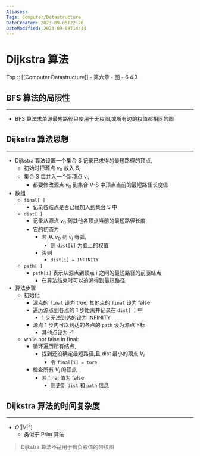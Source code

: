 ```yaml
---
Aliases: 
Tags: Computer/Datastructure 
DateCreated: 2023-09-05T22:26
DateModified: 2023-09-08T14:44
---
```

# Dijkstra 算法

Top :: [[Computer Datastructure]] - 第六章 - 图 - 6.4.3

## BFS 算法的局限性
---
- BFS 算法求单源最短路径只使用于无权图,或所有边的权值都相同的图

## Dijkstra 算法思想
---
- Dijkstra 算法设置一个集合 S 记录已求得的最短路径的顶点,
	- 初始时把源点 $v_{0}$ 放入 S,
	- 集合 S 每并入一个新项点 $v_{i}$,
		- 都要修改源点 $v_{0}$ 到集合 V-S 中顶点当前的最短路径长度值
- 数组
	- `final[ ]`
		- 记录各结点是否已经加入到集合 S 中
	- `dist[ ]`
		- 记录从源点 $v_{0}$ 到其他各顶点当前的最短路径长度,
		- 它的初态为
			- 若 从 $v_{0}$ 到 $v_{i}$ 有弧,
				- 则 `dist[i]` 为弧上的权值
			- 否则
				- `dist[i] = INFINITY`
	- `path[ ]`
		- `path[i]` 表示从源点到顶点 i 之间的最短路径的前驱结点
			- 在算法结束时可以追溯得到最短路径
- 算法步骤
	- 初始化
		- 源点的 `final` 设为 true, 其他点的 `final` 设为 false
		- 遍历源点到各点的 1 步距离并记录在 `dist[ ]` 中
			- 1 步无法到达的设为 INFINITY
		- 源点 1 步内可以到达的各点的 `path` 设为源点下标
			- 其他点设为 -1
	- while not false in final:
		- 循环遍历所有结点,
			- 找到还没确定最短路径,且 dist 最小的顶点 $V_{i}$
				- 令 `final[i] = ture`
		- 检查所有 $V_{i}$ 的顶点
			- 若 final 值为 false
				- 则更新 `dist` 和 `path` 信息

## Dijkstra 算法的时间复杂度
---
- $O(|V|^{2})$
	- 类似于 Prim 算法

> Dijkstra 算法不适用于有负权值的带权图
